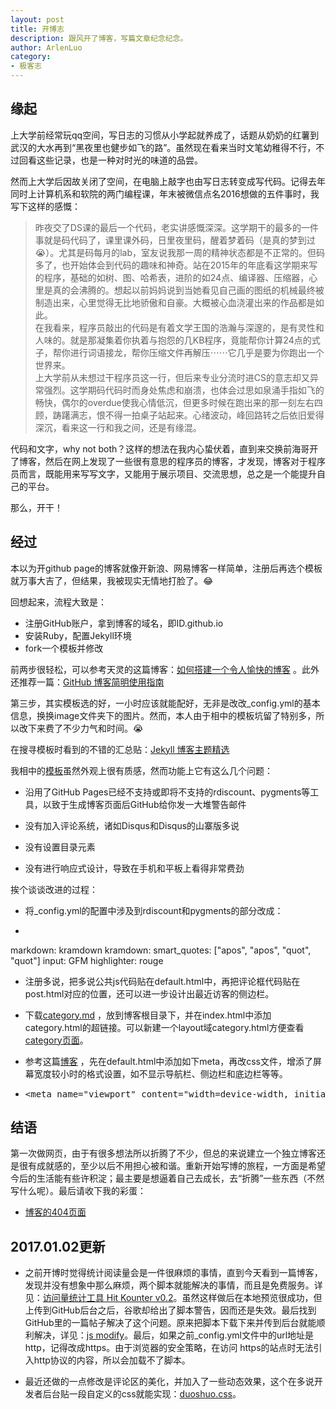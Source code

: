 ```yaml
---
layout: post
title: 开博志
description: 跟风开了博客，写篇文章纪念纪念。
author: ArlenLuo
category:
- 极客志
---
```


## 缘起

上大学前经常玩qq空间，写日志的习惯从小学起就养成了，话题从奶奶的红薯到武汉的大水再到“黑夜里也健步如飞的路”。虽然现在看来当时文笔幼稚得不行，不过回看这些记录，也是一种对时光的味道的品尝。

然而上大学后因故关闭了空间，在电脑上敲字也由写日志转变成写代码。记得去年同时上计算机系和软院的两门编程课，年末被微信点名2016想做的五件事时，我写下这样的感慨：

> 昨夜交了DS课的最后一个代码，老实讲感慨深深。这学期干的最多的一件事就是码代码了，课里课外码，日里夜里码，醒着梦着码（是真的梦到过😭）。尤其是码每月的lab，室友说我那一周的精神状态都是不正常的。但码多了，也开始体会到代码的趣味和神奇。站在2015年的年底看这学期来写的程序，基础的如树、图、哈希表，进阶的如24点、编译器、压缩器，心里是真的会沸腾的。想起以前妈妈说到当她看见自己画的图纸的机械最终被制造出来，心里觉得无比地骄傲和自豪。大概被心血浇灌出来的作品都是如此。<br>在我看来，程序员敲出的代码是有着文学王国的浩瀚与深邃的，是有灵性和人味的。就是那凝集着你执着与抱怨的几KB程序，竟能帮你计算24点的式子，帮你进行词语接龙，帮你压缩文件再解压⋯⋯它几乎是要为你跑出一个世界来。<br>上大学前从未想过干程序员这一行，但后来专业分流时进CS的意志却又异常强烈。这学期码代码时而身处焦虑和崩溃，也体会过思如泉涌手指如飞的畅快，偶尔的overdue使我心情低沉，但更多时候在跑出来的那一刻左右四顾，踌躇满志，恨不得一拍桌子站起来。心绪波动，峰回路转之后依旧爱得深沉，看来这一行和我之间，还是有缘混。

代码和文字，why not both？这样的想法在我内心蛰伏着，直到来交换前海哥开了博客，然后在网上发现了一些很有意思的程序员的博客，才发现，博客对于程序员而言，既能用来写写文字，又能用于展示项目、交流思想，总之是一个能提升自己的平台。

那么，开干！

## 经过

本以为开github page的博客就像开新浪、网易博客一样简单，注册后再选个模板就万事大吉了，但结果，我被现实无情地打脸了。😂

回想起来，流程大致是：

* 注册GitHub账户，拿到博客的域名，即ID.github.io
* 安装Ruby，配置Jekyll环境
* fork一个模板并修改

前两步很轻松，可以参考天灵的这篇博客：<a href="https://tianling-blog.github.io/2016/05/build-a-blog-with-md-and-jekyll/" target="_blank">如何搭建一个令人愉快的博客</a> 。此外还推荐一篇：<a href="http://azeril.me/blog/Github-Pages-Blog.html" target="_blank">GitHub 博客简明使用指南</a>

第三步，其实模板选的好，一小时应该就能配好，无非是改改_config.yml的基本信息，换换image文件夹下的图片。然而，本人由于相中的模板坑留了特别多，所以改下来费了不少力气和时间。😭

在搜寻模板时看到的不错的汇总贴：<a href="http://azeril.me/blog/Selected-Collection-of-Jekyll-Themes.html/" target="_blank">Jekyll 博客主题精选</a>

我相中的<a href ="http://pizn.github.io/%E6%B5%8B%E8%AF%95%EF%BC%8C%E6%96%87%E6%A1%A3/2012/05/04/the-jekyll-blog-theme-black-cube.html" target="_blank">模板</a>虽然外观上很有质感，然而功能上它有这么几个问题：

* 沿用了GitHub Pages已经不支持或即将不支持的rdiscount、pygments等工具，以致于生成博客页面后GitHub给你发一大堆警告邮件

* 没有加入评论系统，诸如Disqus和Disqus的山寨版多说

* 没有设置目录元素

* 没有进行响应式设计，导致在手机和平板上看得非常费劲

挨个谈谈改进的过程：

* 将_config.yml的配置中涉及到rdiscount和pygments的部分改成：
* <pre>
markdown:         kramdown
kramdown:
    smart_quotes:   ["apos", "apos", "quot", "quot"]
    input:          GFM
highlighter:      rouge
* 注册多说，把多说公共js代码贴在default.html中，再把评论框代码贴在post.html对应的位置，还可以进一步设计出最近访客的侧边栏。

* 下载<a href ="https://gist.github.com/3805859" target="_blank">category.md</a> ，放到博客根目录下，并在index.html中添加category.html的超链接。可以新建一个layout域category.html方便查看<a href ="http://arlenluo.github.io./category" target="_blank">category页面</a>。

* 参考这篇<a href ="http://lazybios.com/2014/10/responsive-design-in-3-steps/" target="_blank">博客</a> ，先在default.html中添加如下meta，再改css文件，增添了屏幕宽度较小时的格式设置，如不显示导航栏、侧边栏和底边栏等等。
* <pre>&lt;meta name=&quot;viewport&quot; content=&quot;width=device-width, initial-scale=1.0&quot; /&gt;</pre>

## 结语

第一次做网页，由于有很多想法所以折腾了不少，但总的来说建立一个独立博客还是很有成就感的，至少以后不用担心被和谐。重新开始写博的旅程，一方面是希望今后的生活能有些许积淀；最主要是想逼着自己去成长，去“折腾”一些东西（不然写什么呢）。最后请收下我的彩蛋：

* <a href ="https://arlenluo.github.io./LHT/" target="_blank">博客的404页面</a> 

## 2017.01.02更新

*   之前开博时觉得统计阅读量会是一件很麻烦的事情，直到今天看到一篇博客，发现并没有想象中那么麻烦，两个脚本就能解决的事情，而且是免费服务。详见：<a href ="http://jerryzou.com/posts/introduction-to-hit-kounter-lc/" target="_blank">访问量统计工具 Hit Kounter v0.2</a>。虽然这样做后在本地预览很成功，但上传到GitHub后台之后，谷歌却给出了脚本警告，因而还是失效。最后找到GitHub里的一篇帖子解决了这个问题。原来把脚本下载下来并传到后台就能顺利解决，详见：<a href ="https://github.com/ArlenLuo/ArlenLuo.github.io/commit/372e70b4f21e3c2e6667f34e59ca546d29dacdef#diff-2c19d9859b055d0302043d0fa2833e3f" target="_blank">js modify</a>。最后，如果之前_config.yml文件中的url地址是http，记得改成https。由于浏览器的安全策略，在访问 https的站点时无法引入http协议的内容，所以会加载不了脚本。

*   最近还做的一点修改是评论区的美化，并加入了一些动态效果，这个在多说开发者后台贴一段自定义的css就能实现：<a href ="https://github.com/ArlenLuo/ArlenLuo.github.io/blob/master/css/duoshuo.css" target="_blank">duoshuo.css</a>。



